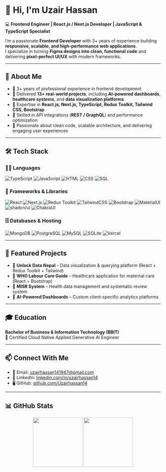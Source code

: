 # 👋 Hi, I'm Uzair Hassan  

💻 **Frontend Engineer | React.js / Next.js Developer | JavaScript & TypeScript Specialist**  

I’m a passionate **Frontend Developer** with 3+ years of experience building **responsive, scalable, and high-performance web applications**.  
I specialize in turning **Figma designs into clean, functional code** and delivering **pixel-perfect UI/UX** with modern frameworks.  

---

## 🚀 About Me
- 🔹 3+ years of professional experience in frontend development  
- 🔹 Delivered **13+ real-world projects**, including **AI-powered dashboards**, **healthcare systems**, and **data visualization platforms**  
- 🔹 Expertise in **React.js, Next.js, TypeScript, Redux Toolkit, Tailwind CSS, Bootstrap**  
- 🔹 Skilled in API integrations (**REST / GraphQL**) and performance optimization  
- 🔹 Passionate about clean code, scalable architecture, and delivering engaging user experiences  

---

## 🛠️ Tech Stack  

### 👨‍💻 Languages  
![TypeScript](https://img.shields.io/badge/TypeScript-007ACC.svg?logo=typescript&logoColor=white)
![JavaScript](https://img.shields.io/badge/JavaScript-F7DF1E.svg?logo=javascript&logoColor=black)
![HTML](https://img.shields.io/badge/HTML5-E34F26.svg?logo=html5&logoColor=white)
![CSS](https://img.shields.io/badge/CSS3-1572B6.svg?logo=css3&logoColor=white)
![SQL](https://custom-icon-badges.demolab.com/badge/SQL-025E8C.svg?logo=database&logoColor=white)

### 🧰 Frameworks & Libraries  
![React](https://img.shields.io/badge/React-20232a.svg?logo=react&logoColor=%2361DAFB)
![Next.js](https://img.shields.io/badge/Next.js-000000.svg?logo=nextdotjs&logoColor=white)
![Redux Toolkit](https://img.shields.io/badge/Redux%20Toolkit-764abc.svg?logo=redux&logoColor=white)
![TailwindCSS](https://img.shields.io/badge/Tailwind_CSS-38B2AC.svg?logo=tailwind-css&logoColor=white)
![Bootstrap](https://img.shields.io/badge/Bootstrap-563D7C.svg?logo=bootstrap&logoColor=white)
![MaterialUI](https://img.shields.io/badge/Material--UI-0081CB.svg?logo=mui&logoColor=white)
![shadcn/ui](https://img.shields.io/badge/shadcn%2Fui-000000.svg?logo=shadcn&logoColor=white)
![ChakraUI](https://img.shields.io/badge/Chakra--UI-319795.svg?logo=chakraui&logoColor=white)

### 🗄️ Databases & Hosting  
![MongoDB](https://img.shields.io/badge/MongoDB-4ea94b.svg?logo=mongodb&logoColor=white)
![PostgreSQL](https://img.shields.io/badge/PostgreSQL-316192.svg?logo=postgresql&logoColor=white)
![MySQL](https://img.shields.io/badge/MySQL-00f.svg?logo=mysql&logoColor=white)
![SQLite](https://img.shields.io/badge/SQLite-07405e.svg?logo=sqlite&logoColor=white)
![Vercel](https://img.shields.io/badge/Vercel-000000.svg?logo=vercel&logoColor=white)

---

## 📂 Featured Projects  
- 🔹 **Unlock Data Nepal** – Data visualization & querying platform (React + Redux Toolkit + Tailwind)  
- 🔹 **WHO Labour Care Guide** – Healthcare application for maternal care (React + Bootstrap)  
- 🔹 **MISR System** – Health data management and systematic review system  
- 🔹 **AI-Powered Dashboards** – Custom client-specific analytics platforms  

---

## 🎓 Education  
**Bachelor of Business & Information Technology (BBIT)**  
📌 Certified Cloud Native Applied Generative AI Engineer  

---

## 📫 Connect With Me  
- 📧 Email: [uzairhassan141947@gmail.com](mailto:uzairhassan141947@gmail.com)  
- 💼 LinkedIn: [linkedin.com/in/uzairhassan14](https://www.linkedin.com/in/uzairhassan14)  
- 🖥️ GitHub: [github.com/Uzairhassan14](https://github.com/Uzairhassan14)  

---

## 📊 GitHub Stats  
<p align="center">
  <img src="https://github-readme-stats.vercel.app/api?username=Uzairhassan14&show_icons=true&theme=radical" height="160em" />
  <img src="https://github-readme-stats.vercel.app/api/top-langs/?username=Uzairhassan14&layout=compact&theme=radical" height="160em" />
</p>
